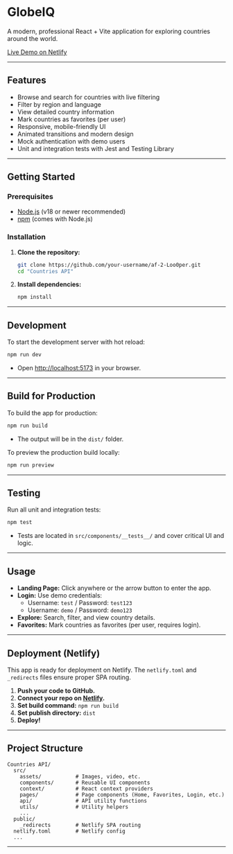 # GlobeIQ

A modern, professional React + Vite application for exploring countries around the world. 

[Live Demo on Netlify](https://globeiq.netlify.app/)

---

## Features
- Browse and search for countries with live filtering
- Filter by region and language
- View detailed country information
- Mark countries as favorites (per user)
- Responsive, mobile-friendly UI
- Animated transitions and modern design
- Mock authentication with demo users
- Unit and integration tests with Jest and Testing Library

---

## Getting Started

### Prerequisites
- [Node.js](https://nodejs.org/) (v18 or newer recommended)
- [npm](https://www.npmjs.com/) (comes with Node.js)

### Installation
1. **Clone the repository:**
   ```bash
   git clone https://github.com/your-username/af-2-Loo0per.git
   cd "Countries API"
   ```
2. **Install dependencies:**
   ```bash
   npm install
   ```

---

## Development

To start the development server with hot reload:
```bash
npm run dev
```
- Open [http://localhost:5173](http://localhost:5173) in your browser.

---

## Build for Production

To build the app for production:
```bash
npm run build
```
- The output will be in the `dist/` folder.

To preview the production build locally:
```bash
npm run preview
```

---

## Testing

Run all unit and integration tests:
```bash
npm test
```
- Tests are located in `src/components/__tests__/` and cover critical UI and logic.

---

## Usage

- **Landing Page:** Click anywhere or the arrow button to enter the app.
- **Login:** Use demo credentials:
  - Username: `test` / Password: `test123`
  - Username: `demo` / Password: `demo123`
- **Explore:** Search, filter, and view country details.
- **Favorites:** Mark countries as favorites (per user, requires login).

---

## Deployment (Netlify)

This app is ready for deployment on Netlify. The `netlify.toml` and `_redirects` files ensure proper SPA routing.

1. **Push your code to GitHub.**
2. **Connect your repo on [Netlify](https://www.netlify.com/).**
3. **Set build command:** `npm run build`
4. **Set publish directory:** `dist`
5. **Deploy!**

---

## Project Structure

```
Countries API/
  src/
    assets/           # Images, video, etc.
    components/       # Reusable UI components
    context/          # React context providers
    pages/            # Page components (Home, Favorites, Login, etc.)
    api/              # API utility functions
    utils/            # Utility helpers
    ...
  public/
    _redirects        # Netlify SPA routing
  netlify.toml        # Netlify config
  ...
```

---

